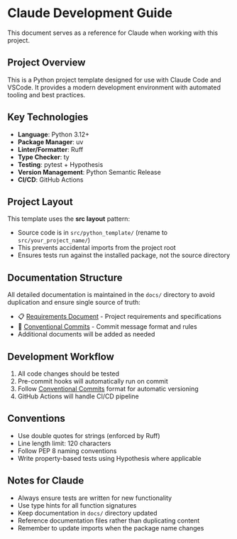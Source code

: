 # Claude Development Guide

This document serves as a reference for Claude when working with this project.

## Project Overview

This is a Python project template designed for use with Claude Code and VSCode.
It provides a modern development environment with automated tooling and best
practices.

## Key Technologies

- **Language**: Python 3.12+
- **Package Manager**: uv
- **Linter/Formatter**: Ruff
- **Type Checker**: ty
- **Testing**: pytest + Hypothesis
- **Version Management**: Python Semantic Release
- **CI/CD**: GitHub Actions

## Project Layout

This template uses the **src layout** pattern:

- Source code is in `src/python_template/` (rename to `src/your_project_name/`)
- This prevents accidental imports from the project root
- Ensures tests run against the installed package, not the source directory

## Documentation Structure

All detailed documentation is maintained in the `docs/` directory to avoid
duplication and ensure single source of truth:

- 📋 [Requirements Document](./docs/requirements.md) - Project requirements and
    specifications
- 📝 [Conventional Commits](./docs/conventional-commits.md) - Commit message
    format and rules
- Additional documents will be added as needed

## Development Workflow

1. All code changes should be tested
1. Pre-commit hooks will automatically run on commit
1. Follow [Conventional Commits](./docs/conventional-commits.md) format for
    automatic versioning
1. GitHub Actions will handle CI/CD pipeline

## Conventions

- Use double quotes for strings (enforced by Ruff)
- Line length limit: 120 characters
- Follow PEP 8 naming conventions
- Write property-based tests using Hypothesis where applicable

## Notes for Claude

- Always ensure tests are written for new functionality
- Use type hints for all function signatures
- Keep documentation in `docs/` directory updated
- Reference documentation files rather than duplicating content
- Remember to update imports when the package name changes
